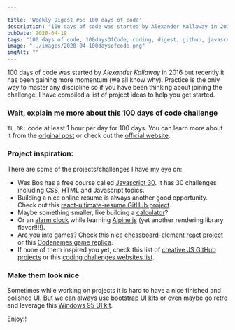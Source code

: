 ```yaml
---

title: 'Weekly Digest #5: 100 days of code'
description: "100 days of code was started by Alexander Kallaway in 2016 but recently it has been gaining more momentum (we all know why). Practice is the only way to master any discipline..."
pubDate: 2020-04-19
tags: "100 days of code, 100daysOfCode, coding, digest, github, javascript, programming, projects, React, web, Weekly Digest"
image: "../images/2020-04-100daysofcode.png"
imgAlt: ""
---
```

100 days of code was started by _Alexander Kallaway_ in 2016 but recently it has been gaining more momentum (we all know why). Practice is the only way to master any discipline so if you have been thinking about joining the challenge, I have compiled a list of project ideas to help you get started.

### Wait, explain me more about this 100 days of code challenge

`TL;DR:` code at least 1 hour per day for 100 days. You can learn more about it from the [original post](https://www.freecodecamp.org/news/join-the-100daysofcode-556ddb4579e4/) or check out the [official website](https://www.100daysofcode.com/).

### Project inspiration:

There are some of the projects/challenges I have my eye on:

- Wes Bos has a free course called [Javascript 30](https://javascript30.com/). It has 30 challenges including CSS, HTML and Javascript topics.
- Building a nice online resume is always another good opportunity. Check out this [react-ultimate-resume GitHub project](https://github.com/welovedevs/react-ultimate-resume).
- Maybe something smaller, like building a [calculator](https://reactjsexample.com/a-working-calculator-in-react-and-typescript/)?
- Or an [alarm clock](https://medium.com/@rakeshbhatt/alarm-clock-using-alpinejs-de1e39f972e3) while learning [Alpine.js](https://github.com/alpinejs/alpine) (yet another rendering library flavor!!!!).
- Are you into games? Check this nice [chessboard-element react project](https://justinfagnani.github.io/chessboard-element/) or this [Codenames game replica](https://ninjabunny.github.io/KodeNames/).
- If none of them inspired you yet, check this list of [creative JS GitHub projects](https://dev.to/lindelof/10-very-creative-javascript-projects-on-github-1j0n) or this [coding challenges websites list](https://www.freecodecamp.org/news/the-10-most-popular-coding-challenge-websites-of-2016-fb8a5672d22f/).

### Make them look nice

Sometimes while working on projects it is hard to have a nice finished and polished UI. But we can always use [bootstrap UI kits](https://themesberg.com/blog/ui-kits/top-10-free-bootstrap-ui-kits-for-2020) or even maybe go retro and leverage this [Windows 95 UI kit](https://themesberg.com/product/ui-kits/windows-95-ui-kit).

Enjoy!!
